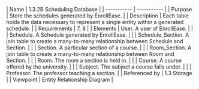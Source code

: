 ![]()
<br>
| Name | 1.3.2B Scheduling Database |
| ----------- | ----------- |
| Purpose | Store the schedules generated by EnrollEase. |
| Description | Each table holds the data necessary to represent a single entity within a generated schedule. |
| Requirements | 7, 8 |
| Elements | User. A user of EnrollEase. |
|  | Schedule. A Schedule generated by EnrollEase. |
|  | Schedule_Section. A join table to create a many-to-many relationship between Schedule and Section. |
|  | Section. A particular section of a course. |
|  | Room_Section. A join table to create a many-to-many relationship between Room and Section. |
|  | Room. The room a section is held in. |
|  | Course. A course offered by the university. |
|  | Subject. The subject a course falls under. |
|  | Professor. The professor teaching a section. |
| Referenced by | 1.3 Storage |
| Viewpoint | Entity Relationship Diagram |
